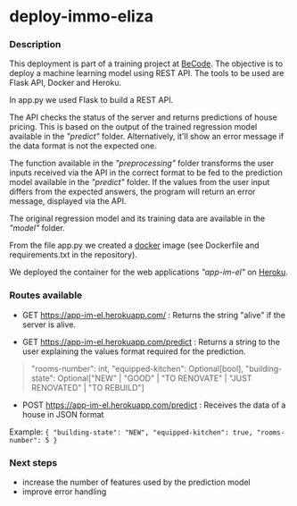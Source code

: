 # deploy-immo-eliza

### Description

This deployment is part of a training project at [BeCode](https://becode.org/). The objective is to deploy a machine learning model using REST API.
The tools to be used are Flask API, Docker and Heroku.



In app.py we used Flask to build a REST API. 

The API checks the status of the server and returns predictions of house pricing. This is based on the output of the trained regression model available in the *"predict"* folder. Alternatively, it'll show an error message if the data format is not the expected one.

The function available in the *"preprocessing"* folder transforms the user inputs received via the API in the correct format to be fed to the prediction model available in the *"predict"* folder.  If the values from the user input differs from the expected answers, the program will return an error message, displayed via the API.

The original regression model and its training data are available in the *"model"* folder.

From the file app.py we created a [docker](https://www.docker.com/) image (see Dockerfile and requirements.txt in the repository).

We deployed the container for the web applications *"app-im-el"* on [Heroku](https://www.heroku.com/).


### Routes available

 -  GET  https://app-im-el.herokuapp.com/ : Returns the string "alive" if the server is alive.
 
 -  GET  https://app-im-el.herokuapp.com/predict : Returns a string to the user explaining the values format required for the prediction.

>"rooms-number": int, "equipped-kitchen": Optional[bool], "building-state": Optional["NEW" | "GOOD" | "TO RENOVATE" | "JUST RENOVATED" | "TO REBUILD"] 


 -  POST https://app-im-el.herokuapp.com/predict : Receives the data of a house in JSON format
  
  Example:
        ```{
         "building-state": "NEW",
         "equipped-kitchen": true,
         "rooms-number": 5
        }```
        
        
 ### Next steps
 - increase the number of features used by the prediction model
 - improve error handling
        
 


